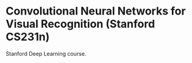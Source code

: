 # Convolutional Neural Networks for Visual Recognition (Stanford CS231n)
Stanford Deep Learning course.
 
